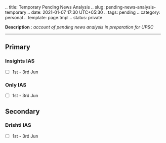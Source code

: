.. title: Temporary Pending News Analysis
.. slug: pending-news-analysis-temporary
.. date: 2021-01-07 17:30 UTC+05:30
.. tags: pending
.. category: personal
.. template: page.tmpl
.. status: private

**Description** : *account of pending news analysis in preparation for UPSC*

***
<!-- TEASER_END -->

## Primary
### Insights IAS
- [ ] 1st - 3rd Jun
### Only IAS
- [ ] 1st - 3rd Jun

## Secondary
### Drishti IAS
- [ ] 1st - 3rd Jun